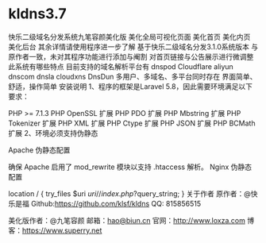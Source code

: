 # kldns3.7
快乐二级域名分发系统九笔容颜美化版
美化全局可视化页面
美化首页
美化内页
美化后台
其余详情请使用程序进一步了解
基于快乐二级域名分发3.1.0系统版本
与原作者一致，未对其程序功能进行添加与阉割
对首页链接与公告展示进行微调整
此系统有哪些特点
目前支持的域名解析平台有
dnspod
Cloudflare
aliyun
dnscom
dnsla
cloudxns
DnsDun
多用户、多域名、多平台同时存在
界面简单、舒适，操作简单
安装说明
1、程序的框架是Laravel 5.8，因此需要环境满足以下要求：

PHP >= 7.1.3
PHP OpenSSL 扩展
PHP PDO 扩展
PHP Mbstring 扩展
PHP Tokenizer 扩展
PHP XML 扩展
PHP Ctype 扩展
PHP JSON 扩展
PHP BCMath 扩展
2、环境必须支持伪静态

Apache 伪静态配置

确保 Apache 启用了 mod_rewrite 模块以支持 .htaccess 解析。
Nginx 伪静态配置

  location / {
      try_files $uri $uri/ /index.php?$query_string;
  }
关于作者
原作者：@快乐是福
Github:https://github.com/klsf/kldns
QQ: 815856515

美化版作者：@九笔容颜
邮箱：hao@biun.cn
官网：http://www.loxza.com
博客：https://www.superry.net
